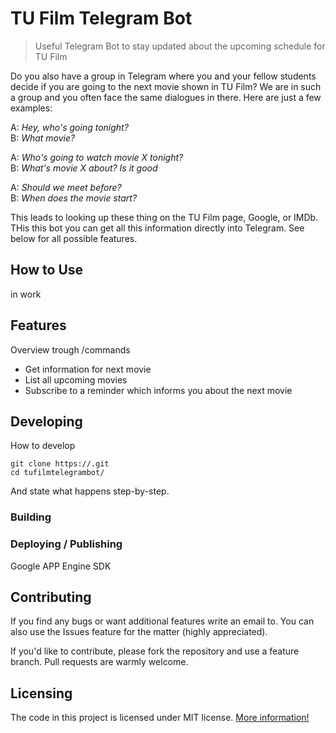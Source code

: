 # TU Film Telegram Bot
> Useful Telegram Bot to stay updated about the upcoming schedule for TU Film

Do you also have a group in Telegram where you and your fellow students decide if you are going to the
next movie shown in TU Film? We are in such a group and you often face the same dialogues in there. Here are just a
few examples:

A: *Hey, who's going tonight?* <br />
B: *What movie?*

A: *Who's going to watch movie X tonight?* <br />
B: *What's movie X about? Is it good*

A: *Should we meet before?* <br />
B: *When does the movie start?*

This leads to looking up these thing on the TU Film page, Google, or IMDb. THis this bot you can get all this
 information directly into Telegram. See below for all possible features.

## How to Use

in work

## Features

Overview trough /commands
* Get information for next movie
* List all upcoming movies
* Subscribe to a reminder which informs you about the next movie

## Developing

How to develop

```shell
git clone https://.git
cd tufilmtelegrambot/
```

And state what happens step-by-step.

### Building


### Deploying / Publishing

Google APP Engine SDK


## Contributing

If you find any bugs or want additional features write an email to.
You can also use the Issues feature for the matter (highly appreciated).

If you'd like to contribute, please fork the repository and use a feature
branch. Pull requests are warmly welcome.


## Licensing

The code in this project is licensed under MIT license. [More information!](https://opensource.org/licenses/MIT)
